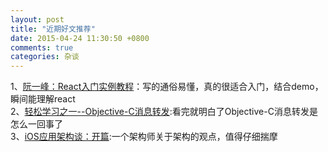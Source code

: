 ```yaml
---
layout: post
title: "近期好文推荐"
date: 2015-04-24 11:30:50 +0800
comments: true  
categories: 杂谈
---
```

1、[阮一峰：React入门实例教程](http://www.ruanyifeng.com/blog/2015/03/react.html)：写的通俗易懂，真的很适合入门，结合demo，瞬间能理解react  
2、[轻松学习之一--Objective-C消息转发](http://www.jianshu.com/p/1bde36ad9938):看完就明白了Objective-C消息转发是怎么一回事了  
3、[iOS应用架构谈：开篇](http://casatwy.com/iosying-yong-jia-gou-tan-kai-pian.html):一个架构师关于架构的观点，值得仔细揣摩  


